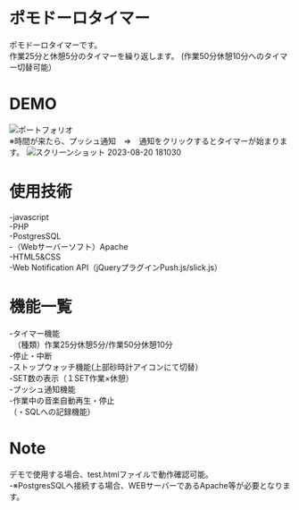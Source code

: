 # ポモドーロタイマー
ポモドーロタイマーです。  
作業25分と休憩5分のタイマーを繰り返します。
(作業50分休憩10分へのタイマー切替可能）
# DEMO
![ポートフォリオ](https://github.com/f1351050/pomodoro_timer/assets/126868552/6ae5a732-361c-4bb4-832a-212371885cc2)  
※時間が来たら、プッシュ通知　⇒　通知をクリックするとタイマーが始まります。
![スクリーンショット 2023-08-20 181030](https://github.com/f1351050/pomodoro_timer/assets/126868552/b9cf58d5-144c-42ca-b3e6-3acf242fc39d)

# 使用技術
-javascript  
-PHP  
-PostgresSQL  
-（Webサーバーソフト）Apache  
-HTML5&CSS  
-Web Notification API（jQueryプラグインPush.js/slick.js）

# 機能一覧
-タイマー機能  
　（種類）作業25分休憩5分/作業50分休憩10分  
-停止・中断  
-ストップウォッチ機能(上部砂時計アイコンにて切替）  
-SET数の表示（１SET作業×休憩）  
-プッシュ通知機能  
-作業中の音楽自動再生・停止  
（・SQLへの記録機能）  

# Note
デモで使用する場合、test.htmlファイルで動作確認可能。  
-※PostgresSQLへ接続する場合、WEBサーバーであるApache等が必要となります。

